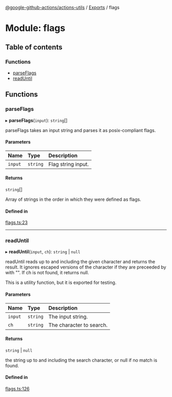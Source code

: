 [@google-github-actions/actions-utils](../README.md) / [Exports](../modules.md) / flags

# Module: flags

## Table of contents

### Functions

- [parseFlags](flags.md#parseflags)
- [readUntil](flags.md#readuntil)

## Functions

### parseFlags

▸ **parseFlags**(`input`): `string`[]

parseFlags takes an input string and parses it as posix-compliant flags.

#### Parameters

| Name | Type | Description |
| :------ | :------ | :------ |
| `input` | `string` | Flag string input. |

#### Returns

`string`[]

Array of strings in the order in which they were defined as flags.

#### Defined in

[flags.ts:23](https://github.com/google-github-actions/actions-utils/blob/main/src/flags.ts#L23)

___

### readUntil

▸ **readUntil**(`input`, `ch`): `string` \| ``null``

readUntil reads up to and including the given character and returns the
result. It ignores escaped versions of the character if they are preceeded by
with "\". If ch is not found, it returns null.

This is a utility function, but it is exported for testing.

#### Parameters

| Name | Type | Description |
| :------ | :------ | :------ |
| `input` | `string` | The input string. |
| `ch` | `string` | The character to search. |

#### Returns

`string` \| ``null``

the string up to and including the search character, or null if no
match is found.

#### Defined in

[flags.ts:126](https://github.com/google-github-actions/actions-utils/blob/main/src/flags.ts#L126)
